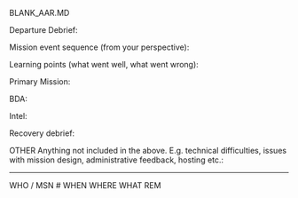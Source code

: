 BLANK_AAR.MD

Departure Debrief:

Mission event sequence (from your perspective):

Learning points (what went well, what went wrong):

Primary Mission:

BDA:

Intel:

Recovery debrief:

OTHER Anything not included in the above. E.g. technical difficulties, issues with mission design, administrative feedback, hosting etc.:



---

WHO / MSN #
WHEN
WHERE
WHAT
REM
